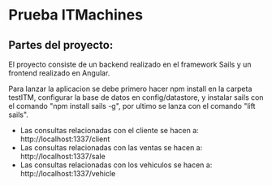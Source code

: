 # Prueba  ITMachines

## Partes del proyecto:

 El proyecto consiste de un backend realizado en el framework Sails y un frontend realizado en Angular.

 Para lanzar la aplicacion se debe primero hacer npm install en la carpeta testITM, configurar la base de datos en config/datastore, y instalar sails con el comando "npm install sails -g", por ultimo se lanza con el comando "lift sails".
 *  Las consultas relacionadas con el cliente se hacen a: http://localhost:1337/client
 *  Las consultas relacionadas con las ventas se hacen a: http://localhost:1337/sale
 *  Las consultas relacionadas con los vehiculos se hacen a: http://localhost:1337/vehicle
    


